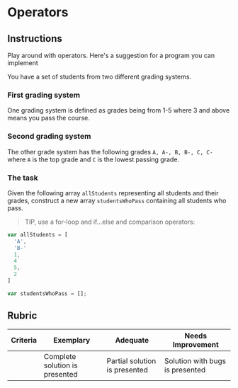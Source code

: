 # Operators

## Instructions

Play around with operators. Here's a suggestion for a program you can implement

You have a set of students from two different grading systems.

### First grading system

One grading system is defined as grades being from 1-5 where 3 and above means you pass the course.

### Second grading system

The other grade system has the following grades `A, A-, B, B-, C, C-` where `A` is the top grade and `C` is the lowest passing grade.

### The task

Given the following array `allStudents` representing all students and their grades, construct a new array `studentsWhoPass` containing all students who pass.

> TIP, use a for-loop and if...else and comparison operators:

```javascript
var allStudents = [
  'A',
  'B-'
  1,
  4
  5,
  2
]

var studentsWhoPass = [];
```

## Rubric

| Criteria | Exemplary | Adequate | Needs Improvement |
| -------- | --------- | -------- | ----------------- |
|          | Complete solution is presented          |  Partial solution is presented        | Solution with bugs is presented

